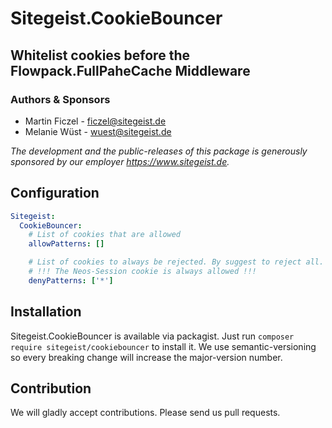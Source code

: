 # Sitegeist.CookieBouncer 
## Whitelist cookies before the Flowpack.FullPaheCache Middleware

### Authors & Sponsors

* Martin Ficzel - ficzel@sitegeist.de
* Melanie Wüst - wuest@sitegeist.de

*The development and the public-releases of this package is generously sponsored by our employer https://www.sitegeist.de.*

## Configuration

```yaml
Sitegeist:
  CookieBouncer:
    # List of cookies that are allowed
    allowPatterns: []

    # List of cookies to always be rejected. By suggest to reject all.
    # !!! The Neos-Session cookie is always allowed !!! 
    denyPatterns: ['*']
```

## Installation

Sitegeist.CookieBouncer is available via packagist. Just run `composer require sitegeist/cookiebouncer` to install it. We use semantic-versioning so every breaking change will increase the major-version number.

## Contribution

We will gladly accept contributions. Please send us pull requests.
